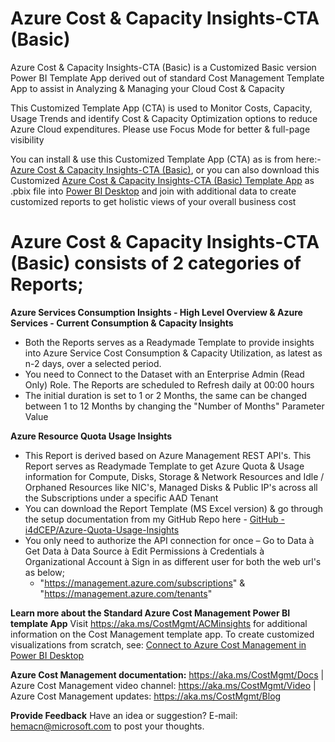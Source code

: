 # Azure Cost & Capacity Insights-CTA (Basic)
Azure Cost & Capacity Insights-CTA (Basic) is a Customized Basic version Power BI Template App derived out of standard Cost Management Template App to assist in Analyzing & Managing your Cloud Cost & Capacity 

This Customized Template App (CTA) is used to Monitor Costs, Capacity, Usage Trends and identify Cost & Capacity Optimization options to reduce Azure Cloud expenditures. Please use Focus Mode for better & full-page visibility

You can install & use this Customized Template App (CTA) as is from here:- [Azure Cost & Capacity Insights-CTA (Basic)](https://app.powerbi.com/Redirect?action=InstallApp&appId=e371edfe-816e-436f-8821-2a0de3bef001&packageKey=2304ec5e-5c59-4dbe-9ba0-180627c8cd54JptNK5BO7-yCXlmzRat-OD-f4le8jM8c6p-GtBSfo3I&ownerId=72f988bf-86f1-41af-91ab-2d7cd011db47&buildVersion=13), or you can also download this Customized [Azure Cost & Capacity Insights-CTA (Basic) Template App](https://msit.powerbi.com/links/Fbk7q9aTzy?ctid=72f988bf-86f1-41af-91ab-2d7cd011db47&pbi_source=linkShare) as .pbix file into [Power BI Desktop](https://aka.ms/pbiSingleInstaller) and join with additional data to create customized reports to get holistic views of your overall business cost

# Azure Cost & Capacity Insights-CTA (Basic) consists of 2 categories of Reports;
 **Azure Services Consumption Insights - High Level Overview & Azure Services - Current Consumption & Capacity Insights**
  * Both the Reports serves as a Readymade Template to provide insights into Azure Service Cost Consumption & Capacity Utilization, as latest as n-2 days, over a selected period.
  * You need to Connect to the Dataset with an Enterprise Admin (Read Only) Role.  The Reports are scheduled to Refresh daily at 00:00 hours
  * The initial duration is set to 1 or 2 Months, the same can be changed between 1 to 12 Months by changing the "Number of Months" Parameter Value

 **Azure Resource Quota Usage Insights**
  * This Report is derived based on Azure Management REST API's. This Report serves as Readymade Template to get Azure Quota & Usage information for Compute, Disks, Storage & Network Resources and Idle / Orphaned Resources like NIC's, Managed Disks & Public IP's across all the Subscriptions under a specific AAD Tenant
  * You can download the Report Template (MS Excel version) & go through the setup documentation from my GitHub Repo here - [GitHub - i4dCEP/Azure-Quota-Usage-Insights](https://github.com/i4dCEP/Azure-Quota-Usage-Insights) 
  * You only need to authorize the API connection for once – Go to Data à Get Data à Data Source à Edit Permissions à Credentials à Organizational Account à Sign in as different user for both the web url's as below;
    * "https://management.azure.com/subscriptions" & "https://management.azure.com/tenants"

**Learn more about the Standard Azure Cost Management Power BI template App**
Visit https://aka.ms/CostMgmt/ACMinsights for additional information on the Cost Management template app. To create customized visualizations from scratch, see: [Connect to Azure Cost Management in Power BI Desktop](https://aka.ms/CostMgmtConnector)

**Azure Cost Management documentation:** https://aka.ms/CostMgmt/Docs | Azure Cost Management video channel: https://aka.ms/CostMgmt/Video | Azure Cost Management updates: https://aka.ms/CostMgmt/Blog

**Provide Feedback**
Have an idea or suggestion? E-mail: hemacn@microsoft.com to post your thoughts.
